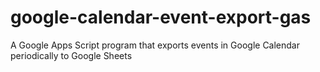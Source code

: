 # google-calendar-event-export-gas
A Google Apps Script program that exports events in Google Calendar periodically to Google Sheets
